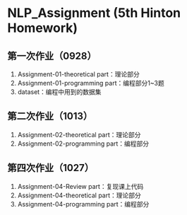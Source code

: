 # NLP_Assignment (5th Hinton Homework)

## 第一次作业（0928）

1.  Assignment-01-theoretical part：理论部分
2.  Assignment-01-programming part：编程部分1~3题
3.  dataset：编程中用到的数据集

## 第二次作业（1013）

1.  Assignment-02-theoretical part：理论部分
2.  Assignment-02-programming part：编程部分

## 第四次作业（1027）

1.  Assignment-04-Review part：复现课上代码
2.  Assignment-04-theoretical part：理论部分
3.  Assignment-04-programming part：编程部分